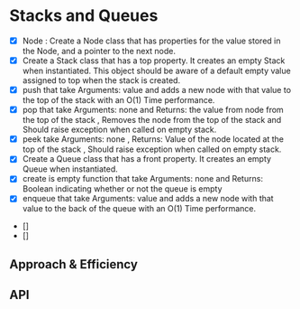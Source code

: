 # Stacks and Queues
<!-- Short summary or background information -->
- [x] Node : Create a Node class that has properties for the value stored in the Node, and a pointer to the next node.
- [x] Create a Stack class that has a top property. It creates an empty Stack when instantiated. This object should be aware of a default empty value assigned to top when the stack is created.
- [x] push that take Arguments: value and adds a new node with that value to the top of the stack with an O(1) Time performance.
- [x] pop that take Arguments: none and Returns: the value from node from the top of the stack , Removes the node from the top of
the stack and Should raise exception when called on empty stack.
- [x] peek take Arguments: none , Returns: Value of the node located at the top of the stack , Should raise exception when called on empty stack.
- [x] Create a Queue class that has a front property. It creates an empty Queue when instantiated.
- [x] create  is empty  function that take Arguments: none and Returns: Boolean indicating whether or not the queue is empty
- [x]  enqueue that take Arguments: value and adds a new node with that value to the back of the queue with an O(1) Time performance.
- []
- []






## Approach & Efficiency
<!-- What approach did you take? Why? What is the Big O space/time for this approach? -->

## API
<!-- Description of each method publicly available to your Stack and Queue-->

